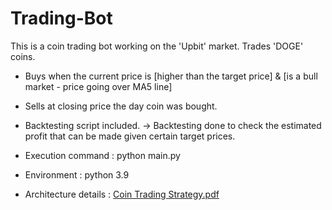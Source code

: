 # Trading-Bot
This is a coin trading bot working on the 'Upbit' market.
Trades 'DOGE' coins.

- Buys when the current price is [higher than the target price] & [is a bull market - price going over MA5 line]
- Sells at closing price the day coin was bought.

- Backtesting script included. -> Backtesting done to check the estimated profit that can be made given certain target prices.

- Execution command : python main.py
- Environment : python 3.9

- Architecture details : [Coin Trading Strategy.pdf](https://github.com/habinlee/Trading-Bot/files/7069916/Coin.Trading.Strategy.pdf)
